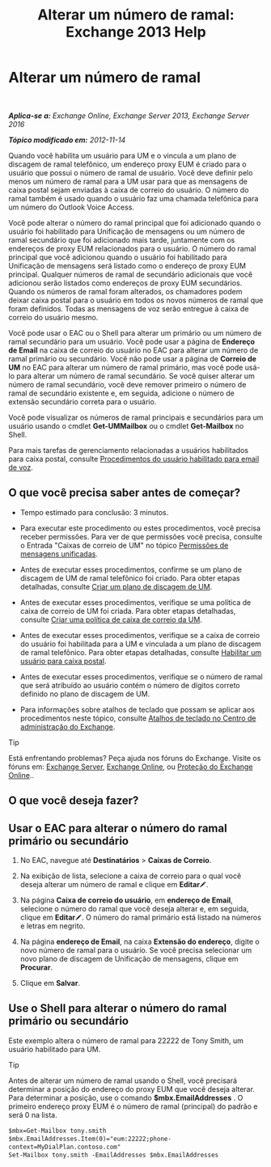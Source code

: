 ﻿---
title: 'Alterar um número de ramal: Exchange 2013 Help'
TOCTitle: Alterar um número de ramal
ms:assetid: ff22b366-3bfb-4bf7-9f11-62fba48f1caf
ms:mtpsurl: https://technet.microsoft.com/pt-br/library/Bb232208(v=EXCHG.150)
ms:contentKeyID: 50556318
ms.date: 05/22/2018
mtps_version: v=EXCHG.150
ms.translationtype: MT
---

# Alterar um número de ramal

 

_**Aplica-se a:** Exchange Online, Exchange Server 2013, Exchange Server 2016_

_**Tópico modificado em:** 2012-11-14_

Quando você habilita um usuário para UM e o vincula a um plano de discagem de ramal telefônico, um endereço proxy EUM é criado para o usuário que possui o número de ramal de usuário. Você deve definir pelo menos um número de ramal para a UM usar para que as mensagens de caixa postal sejam enviadas à caixa de correio do usuário. O número do ramal também é usado quando o usuário faz uma chamada telefônica para um número do Outlook Voice Access.

Você pode alterar o número do ramal principal que foi adicionado quando o usuário foi habilitado para Unificação de mensagens ou um número de ramal secundário que foi adicionado mais tarde, juntamente com os endereços de proxy EUM relacionados para o usuário. O número do ramal principal que você adicionou quando o usuário foi habilitado para Unificação de mensagens será listado como o endereço de proxy EUM principal. Qualquer números de ramal de secundário adicionais que você adicionou serão listados como endereços de proxy EUM secundários. Quando os números de ramal foram alterados, os chamadores podem deixar caixa postal para o usuário em todos os novos números de ramal que foram definidos. Todas as mensagens de voz serão entregue à caixa de correio do usuário mesmo.

Você pode usar o EAC ou o Shell para alterar um primário ou um número de ramal secundário para um usuário. Você pode usar a página de **Endereço de Email** na caixa de correio do usuário no EAC para alterar um número de ramal primário ou secundário. Você não pode usar a página de **Correio de UM** no EAC para alterar um número de ramal primário, mas você pode usá-lo para alterar um número de ramal secundário. Se você quiser alterar um número de ramal secundário, você deve remover primeiro o número de ramal de secundário existente e, em seguida, adicione o número de extensão secundário correta para o usuário.

Você pode visualizar os números de ramal principais e secundários para um usuário usando o cmdlet **Get-UMMailbox** ou o cmdlet **Get-Mailbox** no Shell.

Para mais tarefas de gerenciamento relacionadas a usuários habilitados para caixa postal, consulte [Procedimentos do usuário habilitado para email de voz](voice-mail-enabled-user-procedures-exchange-2013-help.md).

## O que você precisa saber antes de começar?

  - Tempo estimado para conclusão: 3 minutos.

  - Para executar este procedimento ou estes procedimentos, você precisa receber permissões. Para ver de que permissões você precisa, consulte o Entrada "Caixas de correio de UM" no tópico [Permissões de mensagens unificadas](unified-messaging-permissions-exchange-2013-help.md).

  - Antes de executar esses procedimentos, confirme se um plano de discagem de UM de ramal telefônico foi criado. Para obter etapas detalhadas, consulte [Criar um plano de discagem de UM](create-a-um-dial-plan-exchange-2013-help.md).

  - Antes de executar esses procedimentos, verifique se uma política de caixa de correio de UM foi criada. Para obter etapas detalhadas, consulte [Criar uma política de caixa de correio da UM](create-a-um-mailbox-policy-exchange-2013-help.md).

  - Antes de executar esses procedimentos, verifique se a caixa de correio do usuário foi habilitada para a UM e vinculada a um plano de discagem de ramal telefônico. Para obter etapas detalhadas, consulte [Habilitar um usuário para caixa postal](enable-a-user-for-voice-mail-exchange-2013-help.md).

  - Antes de executar esses procedimentos, verifique se o número de ramal que será atribuído ao usuário contém o número de dígitos correto definido no plano de discagem de UM.

  - Para informações sobre atalhos de teclado que possam se aplicar aos procedimentos neste tópico, consulte [Atalhos de teclado no Centro de administração do Exchange](keyboard-shortcuts-in-the-exchange-admin-center-exchange-online-protection-help.md).


> [!TIP]
> Está enfrentando problemas? Peça ajuda nos fóruns do Exchange. Visite os fóruns em: <A href="https://go.microsoft.com/fwlink/p/?linkid=60612">Exchange Server</A>, <A href="https://go.microsoft.com/fwlink/p/?linkid=267542">Exchange Online</A>, ou <A href="https://go.microsoft.com/fwlink/p/?linkid=285351">Proteção do Exchange Online</A>..



## O que você deseja fazer?

## Usar o EAC para alterar o número do ramal primário ou secundário

1.  No EAC, navegue até **Destinatários** \> **Caixas de Correio**.

2.  Na exibição de lista, selecione a caixa de correio para o qual você deseja alterar um número de ramal e clique em **Editar**![Ícone de edição](images/JJ218640.6f53ccb2-1f13-4c02-bea0-30690e6ea71d(EXCHG.150).gif "Ícone de edição").

3.  Na página **Caixa de correio do usuário**, em **endereço de Email**, selecione o número do ramal que você deseja alterar e, em seguida, clique em **Editar**![Ícone de edição](images/JJ218640.6f53ccb2-1f13-4c02-bea0-30690e6ea71d(EXCHG.150).gif "Ícone de edição"). O número do ramal primário está listado na números e letras em negrito.

4.  Na página **endereço de Email**, na caixa **Extensão do endereço**, digite o novo número de ramal para o usuário. Se você precisa selecionar um novo plano de discagem de Unificação de mensagens, clique em **Procurar**.

5.  Clique em **Salvar**.

## Use o Shell para alterar o número do ramal primário ou secundário

Este exemplo altera o número de ramal para 22222 de Tony Smith, um usuário habilitado para UM.


> [!TIP]
> Antes de alterar um número de ramal usando o Shell, você precisará determinar a posição do endereço do proxy EUM que você deseja alterar. Para determinar a posição, use o comando <STRONG>$mbx.EmailAddresses</STRONG> . O primeiro endereço proxy EUM é o número de ramal (principal) do padrão e será 0 na lista.



    $mbx=Get-Mailbox tony.smith
    $mbx.EmailAddresses.Item(0)="eum:22222;phone-context=MyDialPlan.contoso.com"
    Set-Mailbox tony.smith -EmailAddresses $mbx.EmailAddresses

